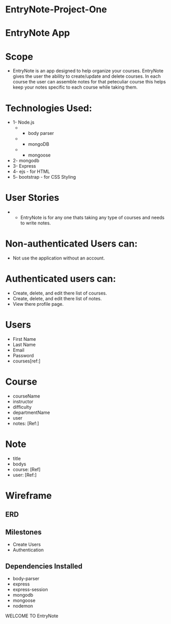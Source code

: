 # EntryNote-Project-One

# EntryNote App

# Scope

+ EntryNote is an app designed to help organize your courses. EntryNote gives the user the ability to create/update and delete courses. In each course the user can assemble notes for that peteculiar course this helps keep your notes specific to each course while taking them.

# Technologies Used:

+ 1- Node.js
   + - body parser
   + - mongoDB
   + - mongoose
+ 2- mongodb
+ 3- Express
+ 4- ejs - for HTML
+ 5- bootstrap - for CSS Styling



# User Stories
+ - EntryNote is for any one thats taking any type of courses and needs to write notes.

# Non-authenticated Users can:
+ Not use the application without an account.

 # Authenticated users can:
 + Create, delete, and edit there list of courses.
 + Create, delete, and edit there list of notes.
 + View there profile page.

# Users
+ First Name
+ Last Name
+ Email
+ Password
+ courses[ref:]

# Course

   + courseName
   + instructor
   + difficulty
   + departmentName
   + user
   + notes: [Ref:]

# Note
   + title
   + bodys
   + course: [Ref]
   + user: [Ref:]

# Wireframe

## ERD

## Milestones
+ Create Users
+ Authentication 

## Dependencies Installed
+ body-parser
+ express
+ express-session
+ mongodb
+ mongoose
+ nodemon

WELCOME TO EntryNote